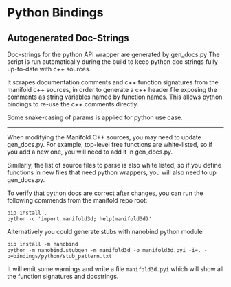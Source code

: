 # Python Bindings

## Autogenerated Doc-Strings

Doc-strings for the python API wrapper are generated by gen_docs.py
The script is run automatically during the build to keep python
doc strings fully up-to-date with c++ sources.

It scrapes documentation comments and c++ function signatures
from the manifold c++ sources, in order to generate a c++ header file 
exposing the comments as string variables named by function names.
This allows python bindings to re-use the c++ comments directly.

Some snake-casing of params is applied for python use case.

---

When modifying the Manifold C++ sources, you may need to update
gen_docs.py. For example, top-level free functions are white-listed,
so if you add a new one, you will need to add it in gen_docs.py.

Similarly, the list of source files to parse is also white listed,
so if you define functions in new files that need python wrappers,
you will also need to up gen_docs.py.

To verify that python docs are correct after changes, you can
run the following commends from the manifold repo root:
```
pip install .
python -c 'import manifold3d; help(manifold3d)'
```

Alternatively you could generate stubs with nanobind python module
```
pip install -m nanobind
python -m nanobind.stubgen -m manifold3d -o manifold3d.pyi -i=. -p=bindings/python/stub_pattern.txt
```
It will emit some warnings and write a file `manifold3d.pyi`
which will show all the function signatures and docstrings.

